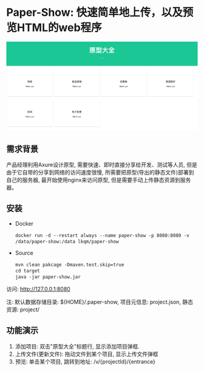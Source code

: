 # Paper-Show: 快速简单地上传，以及预览HTML的web程序

![paper-show](doc/index.png)

## 需求背景
产品经理利用Axure设计原型, 需要快速、即时直接分享给开发、测试等人员, 
但是由于它自带的分享到网络的访问速度很慢, 所需要把原型(导出的静态文件)部署到自己的服务器,
最开始使用nginx来访问原型, 但是需要手动上传静态资源到服务器。

## 安装
- Docker
    ```shell
    docker run -d --restart always --name paper-show -p 8080:8080 -v /data/paper-show:/data lkqm/paper-show
    ```

- Source
    ```shell
    mvn clean pakcage -Dmaven.test.skip=true
    cd target
    java -jar paper-show.jar
    ```

访问: http://127.0.0.1:8080

注: 默认数据存储目录: ${HOME}/.paper-show, 项目元信息: project.json, 静态资源: project/

## 功能演示
1. 添加项目: 双击"原型大全"标题行, 显示添加项目弹框.
2. 上传文件(更新文件): 拖动文件到某个项目, 显示上传文件弹框
3. 预览: 单击某个项目, 跳转到地址: /v/{projectId}/{entrance}